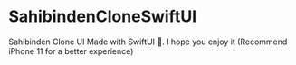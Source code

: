 # SahibindenCloneSwiftUI
Sahibinden Clone UI Made with SwiftUI 🤘. I hope you enjoy it (Recommend iPhone 11 for a better experience)
